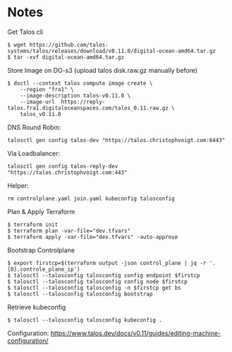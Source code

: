 # Notes

Get Talos cli

```
$ wget https://github.com/talos-systems/talos/releases/download/v0.11.0/digital-ocean-amd64.tar.gz
$ tar -xvf digital-ocean-amd64.tar.gz
```

Store Image on DO-s3
(upload talos disk.raw.gz manually before)

```
$ doctl --context talos compute image create \
    --region "fra1" \
    --image-description talos-v0.11.0 \
    --image-url  https://reply-talos.fra1.digitaloceanspaces.com/talos_0.11.raw.gz \
    talos_v0.11.0
```


DNS Round Robin:
```
talosctl gen config talos-dev "https://talos.christophvoigt.com:6443"
```

Via Loadbalancer:
```
talosctl gen config talos-reply-dev "https://talos.christophvoigt.com:443"
```


Helper:
```
rm controlplane.yaml join.yaml kubeconfig talosconfig
```

Plan & Apply Terraform
```
$ terraform init
$ terraform plan -var-file="dev.tfvars"
$ terraform apply -var-file="dev.tfvars" -auto-approve
```


Bootstrap Controlplane
```
$ export firstcp=$(terraform output -json control_plane | jq -r '.[0].controle_plane_ip')
$ talosctl --talosconfig talosconfig config endpoint $firstcp
$ talosctl --talosconfig talosconfig config node $firstcp
$ talosctl --talosconfig talosconfig -n $firstcp get bs
$ talosctl --talosconfig talosconfig bootstrap
```

Retrieve kubeconfig

```
$ talosctl --talosconfig talosconfig kubeconfig .
```

Configuration:
https://www.talos.dev/docs/v0.11/guides/editing-machine-configuration/
